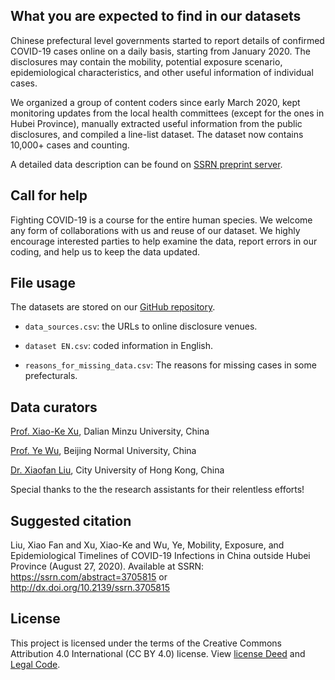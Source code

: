 ## What you are expected to find in our datasets
Chinese prefectural level governments started to report details of confirmed COVID-19 cases online on a daily basis, starting from January 2020. The disclosures may contain the mobility, potential exposure scenario, epidemiological characteristics, and other useful information of individual cases.

We organized a group of content coders since early March 2020, kept monitoring updates from the local health committees (except for the ones in Hubei Province), manually extracted useful information from the public disclosures, and compiled a line-list dataset. The dataset now contains 10,000+ cases and counting.

A detailed data description can be found on [SSRN preprint server](https://dx.doi.org/10.2139/ssrn.3705815).

## Call for help
Fighting COVID-19 is a course for the entire human species. We welcome any form of collaborations with us and reuse of our dataset. We highly encourage interested parties to help examine the data, report errors in our coding, and help us to keep the data updated.

## File usage
The datasets are stored on our [GitHub repository](https://github.com/abcdefg3381/COVID_19_China_case_reports).
* `data_sources.csv`: the URLs to online disclosure venues.

* `dataset EN.csv`: coded information in English.

* `reasons_for_missing_data.csv`: The reasons for missing cases in some prefecturals.

## Data curators
[Prof. Xiao-Ke Xu](http://www.bigdataanalysis.xyz/test/testShow?name=Xiaoke%20Xu), Dalian Minzu University, China

[Prof. Ye Wu](https://sjc.bnu.edu.cn/sztd/jsdw2/js/29551.html), Beijing Normal University, China

[Dr. Xiaofan Liu](http://www.cityu.edu.hk/com/Profile.aspx?u=xliu347), City University of Hong Kong, China

Special thanks to the the research assistants for their relentless efforts!

## Suggested citation
Liu, Xiao Fan and Xu, Xiao-Ke and Wu, Ye, Mobility, Exposure, and Epidemiological Timelines of COVID-19 Infections in China outside Hubei Province (August 27, 2020). Available at SSRN: https://ssrn.com/abstract=3705815 or http://dx.doi.org/10.2139/ssrn.3705815 

## License
This project is licensed under the terms of the Creative Commons Attribution 4.0 International (CC BY 4.0) license. View [license Deed](https://creativecommons.org/licenses/by/4.0/deed.en) and [Legal Code](https://creativecommons.org/licenses/by/4.0/legalcode).
